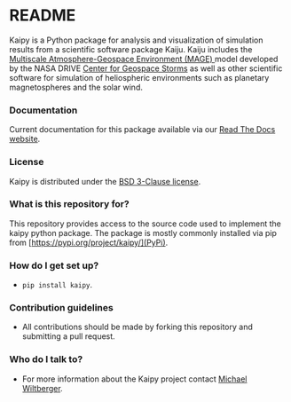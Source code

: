 # README #

Kaipy is a Python package for analysis and visualization of simulation
results from a scientific software package Kaiju. Kaiju includes the
[Multiscale Atmosphere-Geospace Environment (MAGE)
](https://cgs.jhuapl.edu/Models/mage.php) model developed by the NASA
DRIVE [Center for Geospace Storms](https://cgs.jhuapl.edu/) as well as
other scientific software for simulation of heliospheric environments such
as planetary magnetospheres and the solar wind. 

### Documentation ###

Current documentation for this package available via our [Read The Docs website](https://kaipy-docs.readthedocs.io/en/latest/).

### License ###

Kaipy is distributed under the [BSD 3-Clause license](https://bitbucket.org/aplkaiju/kaipy/src/master/LICENSE.md).

### What is this repository for? ###

This repository provides access to the source code used
to implement the kaipy python package. The package is mostly commonly installed via
pip from [https://pypi.org/project/kaipy/](PyPi).

### How do I get set up? ###

* ```pip install kaipy```.


### Contribution guidelines ###

* All contributions should be made by forking this repository and submitting a pull request.


### Who do I talk to? ###

* For more information about the Kaipy project contact [Michael Wiltberger](mailto:wiltbemj@ucar.edu?subject=Kaipy).
